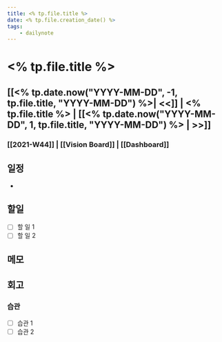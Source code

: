 ```yaml
---
title: <% tp.file.title %>
date: <% tp.file.creation_date() %>
tags:
    - dailynote
---
```


# <% tp.file.title %>

## [[<% tp.date.now("YYYY-MM-DD", -1, tp.file.title, "YYYY-MM-DD") %>| <<]] | <% tp.file.title %> | [[<% tp.date.now("YYYY-MM-DD", 1, tp.file.title, "YYYY-MM-DD") %> | >>]]

### [[2021-W44]] | [[Vision Board]] | [[Dashboard]]

## 일정

-

## 할일

-   [ ] 할 일 1
-   [ ] 할 일 2

## 메모

## 회고

### 습관

-   [ ] 습관 1
-   [ ] 습관 2
